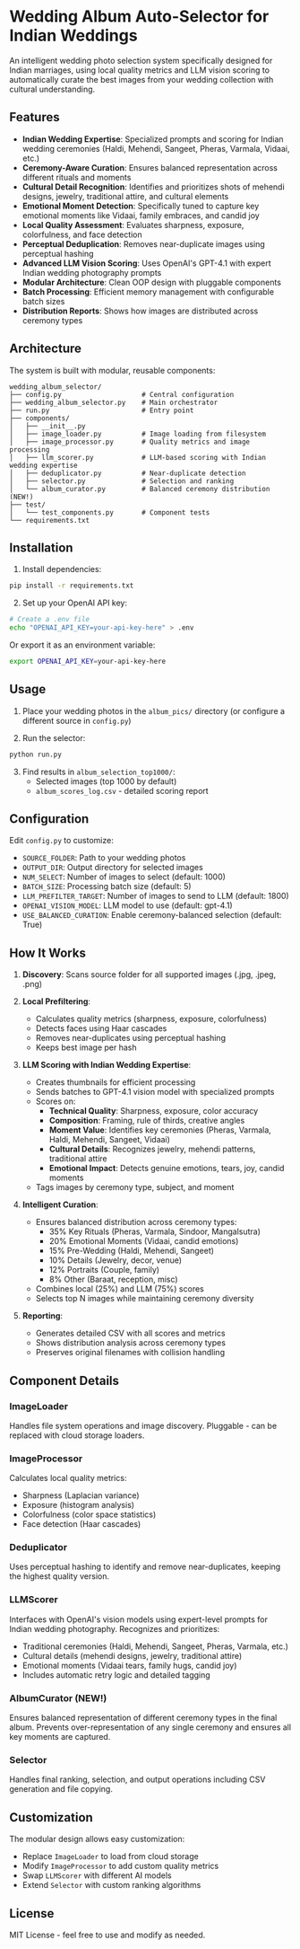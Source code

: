 # Wedding Album Auto-Selector for Indian Weddings

An intelligent wedding photo selection system specifically designed for Indian marriages, using local quality metrics and LLM vision scoring to automatically curate the best images from your wedding collection with cultural understanding.

## Features

- **Indian Wedding Expertise**: Specialized prompts and scoring for Indian wedding ceremonies (Haldi, Mehendi, Sangeet, Pheras, Varmala, Vidaai, etc.)
- **Ceremony-Aware Curation**: Ensures balanced representation across different rituals and moments
- **Cultural Detail Recognition**: Identifies and prioritizes shots of mehendi designs, jewelry, traditional attire, and cultural elements
- **Emotional Moment Detection**: Specifically tuned to capture key emotional moments like Vidaai, family embraces, and candid joy
- **Local Quality Assessment**: Evaluates sharpness, exposure, colorfulness, and face detection
- **Perceptual Deduplication**: Removes near-duplicate images using perceptual hashing
- **Advanced LLM Vision Scoring**: Uses OpenAI's GPT-4.1 with expert Indian wedding photography prompts
- **Modular Architecture**: Clean OOP design with pluggable components
- **Batch Processing**: Efficient memory management with configurable batch sizes
- **Distribution Reports**: Shows how images are distributed across ceremony types

## Architecture

The system is built with modular, reusable components:

```
wedding_album_selector/
├── config.py                    # Central configuration
├── wedding_album_selector.py    # Main orchestrator
├── run.py                       # Entry point
├── components/
│   ├── __init__.py
│   ├── image_loader.py          # Image loading from filesystem
│   ├── image_processor.py       # Quality metrics and image processing
│   ├── llm_scorer.py            # LLM-based scoring with Indian wedding expertise
│   ├── deduplicator.py          # Near-duplicate detection
│   ├── selector.py              # Selection and ranking
│   └── album_curator.py         # Balanced ceremony distribution (NEW!)
├── test/
│   └── test_components.py       # Component tests
└── requirements.txt
```

## Installation

1. Install dependencies:
```bash
pip install -r requirements.txt
```

2. Set up your OpenAI API key:
```bash
# Create a .env file
echo "OPENAI_API_KEY=your-api-key-here" > .env
```

Or export it as an environment variable:
```bash
export OPENAI_API_KEY=your-api-key-here
```

## Usage

1. Place your wedding photos in the `album_pics/` directory (or configure a different source in `config.py`)

2. Run the selector:
```bash
python run.py
```

3. Find results in `album_selection_top1000/`:
   - Selected images (top 1000 by default)
   - `album_scores_log.csv` - detailed scoring report

## Configuration

Edit `config.py` to customize:

- `SOURCE_FOLDER`: Path to your wedding photos
- `OUTPUT_DIR`: Output directory for selected images
- `NUM_SELECT`: Number of images to select (default: 1000)
- `BATCH_SIZE`: Processing batch size (default: 5)
- `LLM_PREFILTER_TARGET`: Number of images to send to LLM (default: 1800)
- `OPENAI_VISION_MODEL`: LLM model to use (default: gpt-4.1)
- `USE_BALANCED_CURATION`: Enable ceremony-balanced selection (default: True)

## How It Works

1. **Discovery**: Scans source folder for all supported images (.jpg, .jpeg, .png)

2. **Local Prefiltering**: 
   - Calculates quality metrics (sharpness, exposure, colorfulness)
   - Detects faces using Haar cascades
   - Removes near-duplicates using perceptual hashing
   - Keeps best image per hash

3. **LLM Scoring with Indian Wedding Expertise**:
   - Creates thumbnails for efficient processing
   - Sends batches to GPT-4.1 vision model with specialized prompts
   - Scores on:
     - **Technical Quality**: Sharpness, exposure, color accuracy
     - **Composition**: Framing, rule of thirds, creative angles
     - **Moment Value**: Identifies key ceremonies (Pheras, Varmala, Haldi, Mehendi, Sangeet, Vidaai)
     - **Cultural Details**: Recognizes jewelry, mehendi patterns, traditional attire
     - **Emotional Impact**: Detects genuine emotions, tears, joy, candid moments
   - Tags images by ceremony type, subject, and moment

4. **Intelligent Curation**:
   - Ensures balanced distribution across ceremony types:
     - 35% Key Rituals (Pheras, Varmala, Sindoor, Mangalsutra)
     - 20% Emotional Moments (Vidaai, candid emotions)
     - 15% Pre-Wedding (Haldi, Mehendi, Sangeet)
     - 10% Details (Jewelry, decor, venue)
     - 12% Portraits (Couple, family)
     - 8% Other (Baraat, reception, misc)
   - Combines local (25%) and LLM (75%) scores
   - Selects top N images while maintaining ceremony diversity

5. **Reporting**:
   - Generates detailed CSV with all scores and metrics
   - Shows distribution analysis across ceremony types
   - Preserves original filenames with collision handling

## Component Details

### ImageLoader
Handles file system operations and image discovery. Pluggable - can be replaced with cloud storage loaders.

### ImageProcessor
Calculates local quality metrics:
- Sharpness (Laplacian variance)
- Exposure (histogram analysis)
- Colorfulness (color space statistics)
- Face detection (Haar cascades)

### Deduplicator
Uses perceptual hashing to identify and remove near-duplicates, keeping the highest quality version.

### LLMScorer
Interfaces with OpenAI's vision models using expert-level prompts for Indian wedding photography. Recognizes and prioritizes:
- Traditional ceremonies (Haldi, Mehendi, Sangeet, Pheras, Varmala, etc.)
- Cultural details (mehendi designs, jewelry, traditional attire)
- Emotional moments (Vidaai tears, family hugs, candid joy)
- Includes automatic retry logic and detailed tagging

### AlbumCurator (NEW!)
Ensures balanced representation of different ceremony types in the final album. Prevents over-representation of any single ceremony and ensures all key moments are captured.

### Selector
Handles final ranking, selection, and output operations including CSV generation and file copying.

## Customization

The modular design allows easy customization:

- Replace `ImageLoader` to load from cloud storage
- Modify `ImageProcessor` to add custom quality metrics
- Swap `LLMScorer` with different AI models
- Extend `Selector` with custom ranking algorithms

## License

MIT License - feel free to use and modify as needed.
